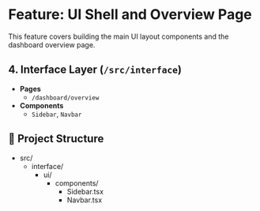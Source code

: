# Feature: UI Shell and Overview Page

This feature covers building the main UI layout components and the dashboard overview page.

## 4. Interface Layer (`/src/interface`)

- **Pages**
  - `/dashboard/overview`
- **Components**
  - `Sidebar`, `Navbar`

## 📂 Project Structure

- src/
  - interface/
    - ui/
      - components/
        - Sidebar.tsx
        - Navbar.tsx
